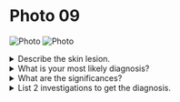 # Photo 09

![Photo](/paediatrics/photo/09a.png)
![Photo](/paediatrics/photo/09b.png)

<details>
<summary>Describe the skin lesion.</summary>
Confluent petechial rash with typical circular areas of normal skin in between is pathognomonic of dengue haemorrhagic fever (DHF) and usually appear on extremities
</details>

<details>
<summary>What is your most likely diagnosis?</summary>
Dengue recovery rash
</details>

<details>
<summary>What are the significances?</summary>

- Prognosis is good
- Retrospective diagnosis of DHF

</details>

<details>
<summary>List 2 investigations to get the diagnosis.</summary>

In acute phase:

1. Platelet count: _Low_ (<100 x 10e9/L)
1. Haematocrits: _Increased_
1. WBC count: Leucopenia early in the illness with atypical lymphocytosis

Confirmatory laboratory tests:

1. Haemagglutination inhibition tests
1. Dengue IgG, IgM detection
1. NS1 Antigen detection

</details>
